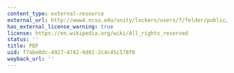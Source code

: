 ```yaml
---
content_type: external-resource
external_url: http://www4.ncsu.edu/unity/lockers/users/f/felder/public/Papers/Oakley-paper%28JSCL%29.pdf
has_external_license_warning: true
license: https://en.wikipedia.org/wiki/All_rights_reserved
status: ''
title: PDF
uid: f7abe0dc-4927-4742-9d01-2c4c45c578f0
wayback_url: ''
---
```

